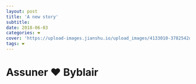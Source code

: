 ```yaml
---
layout: post
title: 'A new story'
subtitle:
date: 2018-06-03
categories: ❤️
cover: 'https://upload-images.jianshu.io/upload_images/4133010-3782542dcdde183b.jpeg?imageMogr2/auto-orient/strip%7CimageView2/2/w/1240'
tags: ❤️
---
```

# Assuner ❤️ Byblair
